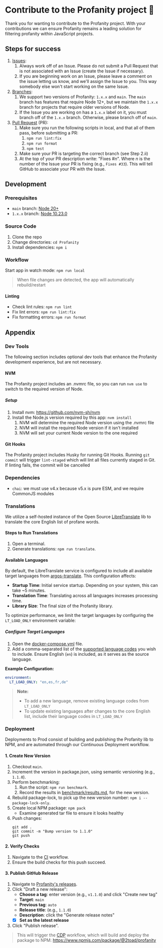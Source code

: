 # Contribute to the Profanity project 🤝

Thank you for wanting to contribute to the Profanity project. With your contributions we can ensure Profanity remains a leading solution for filtering profanity within JavaScript projects.

## Steps for success

1. [Issues](https://github.com/2Toad/Profanity/issues):
   1. Always work off of an Issue. Please do not submit a Pull Request that is not associated with an Issue (create the Issue if necessary).
   2. If you are beginning work on an Issue, please leave a comment on the issue letting us know, and we'll assign the Issue to you. This way somebody else won't start working on the same Issue.
2. [Branches](https://github.com/2Toad/Profanity/branches):
   1. We support two versions of Profanity: `1.x.x` and `main`. The `main` branch has features that require Node 12+, but we maintain the `1.x.x` branch for projects that require older versions of Node.
   2. If the Issue you are working on has a `1.x.x` label on it, you must branch off of the `1.x.x` branch. Otherwise, please branch off of `main`.
3. [Pull Request](https://github.com/2Toad/Profanity/pulls) (PR):
   1. Make sure you run the following scripts in local, and that all of them pass, before submitting a PR:
      1. `npm run lint:fix`
      2. `npm run format`
      3. `npm test`
   2. Make sure your PR is targeting the correct branch (see Step 2.ii)
   3. At the top of your PR description write: "Fixes #_n_". Where _n_ is the number of the Issue your PR is fixing (e.g., `Fixes #33`). This will tell GitHub to associate your PR with the Issue.

## Development

### Prerequisites

- `main` branch: [Node 20+](https://nodejs.org)
- `1.x.x` branch: [Node 10.23.0](https://nodejs.org)

### Source Code

1. Clone the repo
2. Change directories: `cd Profanity`
3. Install dependencies: `npm i`

### Workflow

Start app in watch mode: `npm run local`

> When file changes are detected, the app will automatically rebuild/restart

#### Linting

- Check lint rules: `npm run lint`
- Fix lint errors: `npm run lint:fix`
- Fix formatting errors: `npm run format`

## Appendix

### Dev Tools

The following section includes optional dev tools that enhance the Profanity development experience, but are not necessary.

#### NVM

The Profanity project includes an .nvmrc file, so you can run `nvm use` to switch to the required version of Node.

##### Setup

1. Install nvm: https://github.com/nvm-sh/nvm
2. Install the Node.js version required by this app: `nvm install`
   1. NVM will determine the required Node version using the .nvmrc file
   2. NVM will install the required Node version if it isn't installed
   3. NVM will set your current Node version to the one required

#### Git Hooks

The Profanity project includes Husky for running Git Hooks. Running `git commit` will trigger `lint-staged` which will lint all files currently staged in Git. If linting fails, the commit will be cancelled

### Dependencies

- `chai`: we must use v4.x because v5.x is pure ESM, and we require CommonJS modules

### Translations

We utilize a self-hosted instance of the Open Source [LibreTranslate](https://github.com/LibreTranslate/LibreTranslate) lib to translate the core English list of profane words.

#### Steps to Run Translations

1. Open a terminal.
2. Generate translations: `npm run translate`.

#### Available Languages

By default, the LibreTranslate service is configured to include all available target languages from [argos-translate](https://github.com/argosopentech/argos-translate). This configuration affects:

- **Startup Time**: Initial service startup. Depending on your system, this can take ~5 minutes.
- **Translation Time**: Translating across all languages increases processing time.
- **Library Size**: The final size of the Profanity library.

To optimize performance, we limit the target languages by configuring the `LT_LOAD_ONLY` environment variable:

##### Configure Target Languages
1. Open the [docker-compose.yml](./src/tools/translate/docker-compose.yml) file.
2. Add a comma-separated list of the [supported language codes](https://github.com/argosopentech/argos-translate/blob/master/argostranslate/languages.csv) you wish to include. Ensure English (`en`) is included, as it serves as the source language.

**Example Configuration:**
```yaml
environment:
  LT_LOAD_ONLY: "en,es,fr,de"
```

> **Note:** 
> - To add a new language, remove existing language codes from `LT_LOAD_ONLY`
> - To update existing languages after changes to the core English list, include their language codes in `LT_LOAD_ONLY`

### Deployment

Deployments to Prod consist of building and publishing the Profanity lib to NPM, and are automated through our Continuous Deployment workflow.

#### 1. Create New Version
1. Checkout `main`.
2. Increment the version in package.json, using semantic versioning (e.g., `1.1.0`).
3. Perform benchmarking:
   1. Run the script: `npm run benchmark`.
   2. Record the results in [benchmark/results.md](./src/tools/benchmark/results.md), for the new version.
4. Rebuild package-lock, to pick up the new version number: `npm i --package-lock-only`.
5. Create local NPM package: `npm pack`
   - Examine generated tar file to ensure it looks healthy
6. Push changes:
   ```
   git add .
   git commit -m "Bump version to 1.1.0"
   git push
   ```

#### 2. Verify Checks
1. Navigate to the [CI](https://github.com/2Toad/Profanity/actions/workflows/ci.yml) workflow.
2. Ensure the build checks for this push succeed.

#### 3. Publish GitHub Release
1. Navigate to [Profanity's releases](https://github.com/2Toad/Profanity/releases).
2. Click "Draft a new release":
   - **Choose a tag**: enter version (e.g., `v1.1.0`) and click "Create new tag"
   - **Target**: `main`
   - **Previous tag**: `auto`
   - **Release title**: (e.g., `1.1.0`)
   - **Description**: click the "Generate release notes"
   - [x] **Set as the latest release**
3. Click "Publish release".

> This will trigger the [CDP](https://github.com/2Toad/Profanity/actions/workflows/cdp.yml) workflow, which will build and deploy the package to NPM: https://www.npmjs.com/package/@2toad/profanity